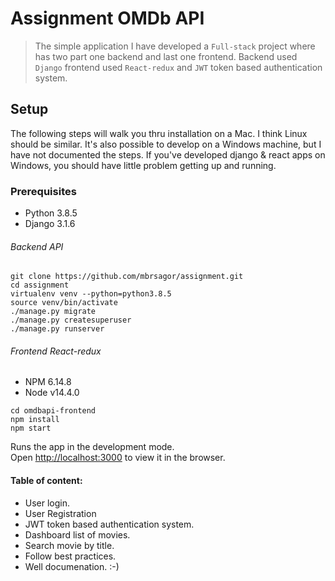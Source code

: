 # Assignment OMDb API

> The simple application I have developed a `Full-stack` project where has two part one backend and last one frontend. Backend used `Django` frontend used `React-redux` and `JWT` token based authentication system.

## Setup

The following steps will walk you thru installation on a Mac. I think Linux should be similar. It's also possible to develop on a Windows machine, but I have not documented the steps. If you've developed django & react apps on Windows, you should have little problem getting up and running.

### Prerequisites

- Python 3.8.5
- Django 3.1.6

###### Backend API
```base
git clone https://github.com/mbrsagor/assignment.git
cd assignment
virtualenv venv --python=python3.8.5
source venv/bin/activate
./manage.py migrate
./manage.py createsuperuser
./manage.py runserver
```

###### Frontend React-redux
- NPM 6.14.8
- Node v14.4.0

```base
cd omdbapi-frontend
npm install
npm start
```

Runs the app in the development mode.\
Open [http://localhost:3000](http://localhost:3000) to view it in the browser.


#### Table of content:
- User login.
- User Registration
- JWT token based authentication system.
- Dashboard list of movies.
- Search movie by title.
- Follow best practices.
- Well documenation. :-)
